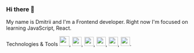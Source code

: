 ### Hi there 👋

My name is Dmitrii and I'm a Frontend developer. Right now I'm focused on learning JavaScript, React. 

Technologies & Tools
<img style="width: 27px" src="https://img.icons8.com/?size=512&id=20909&format=png" />, <img style="width: 25px" src="https://cdn1.iconfinder.com/data/icons/logotypes/32/badge-css-3-1024.png" />, <img style="width: 25px" src="https://cdn4.iconfinder.com/data/icons/logos-and-brands/512/187_Js_logo_logos-1024.png" />, <img style="width: 25px" src="https://cdn4.iconfinder.com/data/icons/logos-3/600/React.js_logo-1024.png" />, <img style="width: 25px" src="https://img.icons8.com/?size=512&id=jD-fJzVguBmw&format=png" />, <img style="width: 25px; max-width: 100%;" src="https://user-images.githubusercontent.com/8939680/57233882-20344080-6fe5-11e9-9086-d20a955bed59.png" />.</p>


<!--
**DmitriiSublime/DmitriiSublime** is a ✨ _special_ ✨ repository because its `README.md` (this file) appears on your GitHub profile.

Here are some ideas to get you started:

- 🔭 I’m currently working on ...
- 🌱 I’m currently learning ...
- 👯 I’m looking to collaborate on ...
- 🤔 I’m looking for help with ...
- 💬 Ask me about ...
- 📫 How to reach me: ...
- 😄 Pronouns: ...
- ⚡ Fun fact: ...
-->

